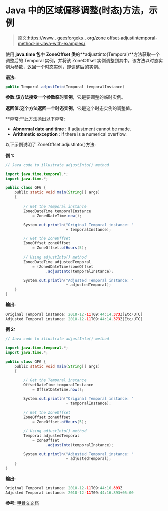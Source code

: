 # Java 中的区域偏移调整(时态)方法，示例

> 原文:[https://www . geesforgeks . org/zone offset-adjustintemporal-method-in-Java-with-examples/](https://www.geeksforgeeks.org/zoneoffset-adjustintotemporal-method-in-java-with-examples/)

使用 **java.time 包**中 **ZoneOffset 类**的**adjusttinto(Temporal)**方法获取一个调整后的 Temporal 实例，并将该 ZoneOffset 实例调整到其中。该方法以时态实例为参数，返回一个时态实例，即调整后的实例。

**语法:**

```java
public Temporal adjustInto(Temporal temporalInstance)

```

**参数:**该方法接受一个参数**临时实例**，它是要调整的临时实例。

**返回值:**这个方法返回一个**时态实例**，它是这个时态实例的调整值。

**异常:**此方法抛出以下异常:

*   **Abnormal date and time** : If adjustment cannot be made.
*   **Arithmetic exception** : If there is a numerical overflow.

以下示例说明了 ZoneOffset.adjustInto()方法:

**例 1:**

```java
// Java code to illustrate adjustInto() method

import java.time.temporal.*;
import java.time.*;

public class GFG {
    public static void main(String[] args)
    {

        // Get the Temporal instance
        ZonedDateTime temporalInstance
            = ZonedDateTime.now();

        System.out.println("Original Temporal instance: "
                           + temporalInstance);

        // Get the ZoneOffset
        ZoneOffset zoneOffset
            = ZoneOffset.ofHours(5);

        // Using adjustInto() method
        ZonedDateTime adjustedTemporal
            = (ZonedDateTime)zoneOffset
                  .adjustInto(temporalInstance);

        System.out.println("Adjusted Temporal instance: "
                           + adjustedTemporal);
    }
}
```

**输出:**

```java
Original Temporal instance: 2018-12-11T09:44:14.373Z[Etc/UTC]
Adjusted Temporal instance: 2018-12-11T09:44:14.373Z[Etc/UTC]

```

**例 2:**

```java
// Java code to illustrate adjustInto() method

import java.time.temporal.*;
import java.time.*;

public class GFG {
    public static void main(String[] args)
    {

        // Get the Temporal instance
        OffsetDateTime temporalInstance
            = OffsetDateTime.now();

        System.out.println("Original Temporal instance: "
                           + temporalInstance);

        // Get the ZoneOffset
        ZoneOffset zoneOffset
            = ZoneOffset.ofHours(5);

        // Using adjustInto() method
        Temporal adjustedTemporal
            = zoneOffset
                  .adjustInto(temporalInstance);

        System.out.println("Adjusted Temporal instance: "
                           + adjustedTemporal);
    }
}
```

**输出:**

```java
Original Temporal instance: 2018-12-11T09:44:16.893Z
Adjusted Temporal instance: 2018-12-11T09:44:16.893+05:00

```

**参考:** [甲骨文文档](https://docs.oracle.com/javase/9/docs/api/java/time/ZoneOffset.html#adjustInto-java.time.temporal.Temporal-)